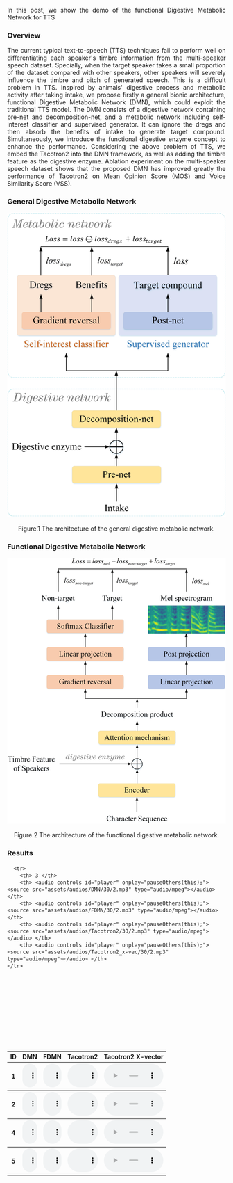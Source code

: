 <p align="justify">
In this post, we show the demo of the functional Digestive Metabolic Network for TTS
</p>

### Overview
<p align="justify">
The current typical text-to-speech (TTS) techniques fail to perform well on differentiating each speaker's timbre information from the multi-speaker speech dataset. Specially, when the target speaker takes a small proportion of the dataset compared with other speakers, other speakers will severely influence the timbre and pitch of generated speech. This is a difficult problem in TTS. Inspired by animals' digestive process and metabolic activity after taking intake, we propose firstly a general bionic architecture, functional Digestive Metabolic Network (DMN), which could exploit the traditional TTS model. The DMN consists of a digestive network containing pre-net and decomposition-net, and a metabolic network including self-interest classifier and supervised generator. It can ignore the dregs and then absorb the benefits of intake to generate target compound. Simultaneously, we introduce the functional digestive enzyme concept to enhance the performance. Considering the above problem of TTS, we embed the Tacotron2 into the DMN framework, as well as adding the timbre feature as the digestive enzyme. Ablation experiment on the multi-speaker speech dataset shows that the proposed DMN has improved greatly the performance of Tacotron2 on Mean Opinion Score (MOS) and Voice Similarity Score (VSS).
</p>

### General Digestive Metabolic Network

![Model Architecture ](assets/image/fig1.jpg)
<p align="center">Figure.1 The architecture of the general digestive metabolic network.</p>

### Functional Digestive Metabolic Network

![Spectrograms](assets/image/fig2.jpg)
<p align="center">Figure.2 The architecture of the functional digestive metabolic network.</p>

### Results

<script>
function pauseOthers(ele) {
    $("audio").not(ele).each(function (index, audio) {audio.pause();});
}
</script>

<style>
.main-content table {
    display: inline-table;
}
table {
    table-layout:fixed;
    width: 100%;
    overflow: hidden;
}
#player{
    width: 100%;
}
</style>

<table>
    <tr>
        <th> ID </th>
        <th> DMN</th>
        <th> FDMN </th>
        <th> Tacotron2 </th>
        <th> Tacotron2 X-vector </th>
    </tr>
    <tr>
        <th> 1 </th>
        <th> <audio controls id="player" onplay="pauseOthers(this);"><source src="assets/audios/DMN/30/0.mp3" type="audio/mpeg"></audio> </th>
        <th> <audio controls id="player" onplay="pauseOthers(this);"><source src="assets/audios/FDMN/30/0.mp3" type="audio/mpeg"></audio> </th>
        <th> <audio controls id="player" onplay="pauseOthers(this);"><source src="assets/audios/Tacotron2/30/0.mp3" type="audio/mpeg"></audio> </th>
        <th> <audio controls id="player" onplay="pauseOthers(this);"><source src="assets/audios/Tacotron2_x-vec/30/0.mp3" type="audio/mpeg"></audio> </th>
    </tr>
    <tr>
        <th> 2</th>
        <th> <audio controls id="player" onplay="pauseOthers(this);"><source src="assets/audios/DMN/30/1.mp3" type="audio/mpeg"></audio> </th>
        <th> <audio controls id="player" onplay="pauseOthers(this);"><source src="assets/audios/FDMN/30/1.mp3" type="audio/mpeg"></audio> </th>
        <th> <audio controls id="player" onplay="pauseOthers(this);"><source src="assets/audios/Tacotron2/30/1.mp3" type="audio/mpeg"></audio> </th>
        <th> <audio controls id="player" onplay="pauseOthers(this);"><source src="assets/audios/Tacotron2_x-vec/30/1.mp3" type="audio/mpeg"></audio> </th>
    </tr>

      <tr>
        <th> 3 </th>
        <th> <audio controls id="player" onplay="pauseOthers(this);"><source src="assets/audios/DMN/30/2.mp3" type="audio/mpeg"></audio> </th>
        <th> <audio controls id="player" onplay="pauseOthers(this);"><source src="assets/audios/FDMN/30/2.mp3" type="audio/mpeg"></audio> </th>
        <th> <audio controls id="player" onplay="pauseOthers(this);"><source src="assets/audios/Tacotron2/30/2.mp3" type="audio/mpeg"></audio> </th>
        <th> <audio controls id="player" onplay="pauseOthers(this);"><source src="assets/audios/Tacotron2_x-vec/30/2.mp3" type="audio/mpeg"></audio> </th>
    </tr>


​    
​      <tr>
​        <th> 4 </th>
​        <th> <audio controls id="player" onplay="pauseOthers(this);"><source src="assets/audios/DMN/30/3.mp3" type="audio/mpeg"></audio> </th>
​        <th> <audio controls id="player" onplay="pauseOthers(this);"><source src="assets/audios/FDMN/30/3.mp3" type="audio/mpeg"></audio> </th>
​        <th> <audio controls id="player" onplay="pauseOthers(this);"><source src="assets/audios/Tacotron2/30/3.mp3" type="audio/mpeg"></audio> </th>
​        <th> <audio controls id="player" onplay="pauseOthers(this);"><source src="assets/audios/Tacotron2_x-vec/30/3.mp3" type="audio/mpeg"></audio> </th>
​    </tr>


​    
​    
​      <tr>
​        <th> 5 </th>
​        <th> <audio controls id="player" onplay="pauseOthers(this);"><source src="assets/audios/DMN/30/4.mp3" type="audio/mpeg"></audio> </th>
​        <th> <audio controls id="player" onplay="pauseOthers(this);"><source src="assets/audios/FDMN/30/4.mp3" type="audio/mpeg"></audio> </th>
​        <th> <audio controls id="player" onplay="pauseOthers(this);"><source src="assets/audios/Tacotron2/30/4.mp3" type="audio/mpeg"></audio> </th>
​        <th> <audio controls id="player" onplay="pauseOthers(this);"><source src="assets/audios/Tacotron2_x-vec/30/4.mp3" type="audio/mpeg"></audio> </th>
​    </tr>

</table>
